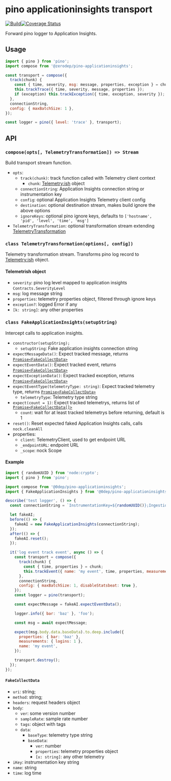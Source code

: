 # pino applicationinsights transport

[![Build](https://github.com/zerodep/pino-applicationinsights/actions/workflows/build.yaml/badge.svg)](https://github.com/zerodep/pino-applicationinsights/actions/workflows/build.yaml)[![Coverage Status](https://coveralls.io/repos/github/zerodep/pino-applicationinsights/badge.svg?branch=default)](https://coveralls.io/github/zerodep/pino-applicationinsights?branch=default)

Forward pino logger to Application Insights.

## Usage

```js
import { pino } from 'pino';
import compose from '@zerodep/pino-applicationinsights';

const transport = compose({
  track(chunk) {
    const { time, severity, msg: message, properties, exception } = chunk;
    this.trackTrace({ time, severity, message, properties });
    if (exception) this.trackException({ time, exception, severity });
  },
  connectionString,
  config: { maxBatchSize: 1 },
});

const logger = pino({ level: 'trace' }, transport);
```

## API

### `compose(opts[, TelemetryTransformation]) => Stream`

Build transport stream function.

- `opts`:
  * `track(chunk)`: track function called with Telemetry client context
    - `chunk`: [Telemetry:ish](#telemetrish-object) object
  * `connectionString`: Application Insights connection string or instrumentation key
  * `config`: optional Application Insights Telemetry client config
  * `destination`: optional destination stream, makes build ignore the above options
  * `ignoreKeys`: optional pino ignore keys, defaults to `['hostname', 'pid', 'level', 'time', 'msg']`
- `TelemetryTransformation`: optional transformation stream extending [TelemetryTransformation](#class-telemetrytransformationoptions-config)

### `class TelemetryTransformation(options[, config])`

Telemetry transformation stream. Transforms pino log record to [Telemetry:ish](#telemetrish-object) object.

#### Telemetrish object

- `severity`: pino log level mapped to application insights `Contracts.SeverityLevel`
- `msg`: log message string
- `properties`: telemetry properties object, filtered through ignore keys
- `exception?`: logged Error if any
- `[k: string]`: any other properties

### `class FakeApplicationInsights(setupString)`

Intercept calls to application insights.

- `constructor(setupString);`
  * `setupString`: Fake application insights connection string
- `expectMessageData()`: Expect tracked message, returns [`Promise<FakeCollectData>`](#fakecollectdata)
- `expectEventData()`: Expect tracked event, returns [`Promise<FakeCollectData>`](#fakecollectdata)
- `expectExceptionData()`: Expect tracked exception, returns [`Promise<FakeCollectData>`](#fakecollectdata)
- `expectEventType(telemetryType: string)`: Expect tracked telemetry type, returns [`Promise<FakeCollectData>`](#fakecollectdata)
  * `telemetryType`: Telemetry type string
- `expect(count = 1)`: Expect tracked telemetrys, returns list of [`Promise<FakeCollectData[]>`](#fakecollectdata)
  * `count`: wait for at least tracked telemetrys before returning, default is 1
- `reset()`: Reset expected faked Application Insights calls, calls `nock.cleanAll`
- properties:
  * `client`: TelemetryClient, used to get endpoint URL
  *  `_endpointURL`: endpoint URL
  * `_scope`: nock Scope

#### Example

```js
import { randomUUID } from 'node:crypto';
import { pino } from 'pino';

import compose from '@0dep/pino-applicationinsights';
import { FakeApplicationInsights } from '@0dep/pino-applicationinsights/fake-applicationinsights.js';

describe('test logger', () => {
  const connectionString = `InstrumentationKey=${randomUUID()};IngestionEndpoint=https://ingestion.local;LiveEndpoint=https://livemonitor.local/`;

  let fakeAI;
  before(() => {
    fakeAI = new FakeApplicationInsights(connectionString);
  });
  after(() => {
    fakeAI.reset();
  });

  it('log event track event', async () => {
    const transport = compose({
      track(chunk) {
        const { time, properties } = chunk;
        this.trackEvent({ name: 'my event', time, properties, measurements: { logins: 1 } });
      },
      connectionString,
      config: { maxBatchSize: 1, disableStatsbeat: true },
    });
    const logger = pino(transport);

    const expectMessage = fakeAI.expectEventData();

    logger.info({ bar: 'baz' }, 'foo');

    const msg = await expectMessage;

    expect(msg.body.data.baseData).to.deep.include({
      properties: { bar: 'baz' },
      measurements: { logins: 1 },
      name: 'my event',
    });

    transport.destroy();
  });
});
```

#### `FakeCollectData`

- `uri`: string;
- `method`: string;
- `headers`: request headers object
- `body`:
  * `ver`: some version number
  * `sampleRate`: sample rate number
  * `tags`: object with tags
  * `data`:
      - `baseType`: telemetry type string
      - `baseData`:
        * `ver`: number
        * `properties`: telemetry properties object
        * `[x: string]`: any other telemetry
- `iKey`: instrumentation key string
- `name`: string
- `time`: log time
